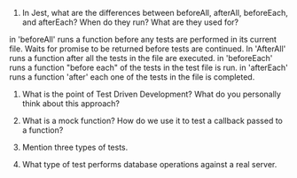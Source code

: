 <!-- Answers to the Short Answer Essay Questions go here -->


1. In Jest, what are the differences between beforeAll, afterAll, beforeEach, and afterEach? When do they run? What are they used for?

in 'beforeAll' runs a function before any tests are performed in its current file.  Waits for promise to be returned before tests are continued.  In 'AfterAll' runs a function after all the tests in the file are executed. in 'beforeEach' runs a function "before each" of the tests in the test file is run. in 'afterEach' runs a function 'after' each one of the tests in the file is completed.


1. What is the point of Test Driven Development? What do you personally think about this approach?


1. What is a mock function? How do we use it to test a callback passed to a function?


1. Mention three types of tests.


1. What type of test performs database operations against a real server.
